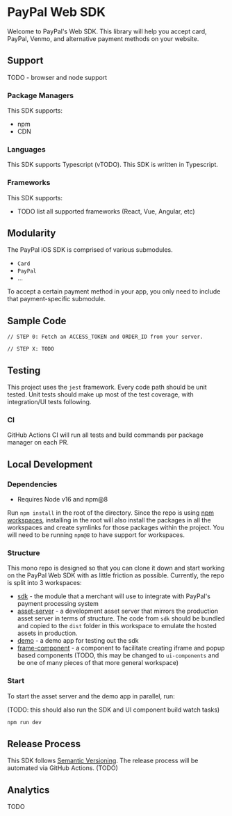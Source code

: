 # PayPal Web SDK

Welcome to PayPal's Web SDK. This library will help you accept card, PayPal, Venmo, and alternative payment methods on your website.

## Support

TODO - browser and node support

### Package Managers

This SDK supports:

- npm
- CDN

### Languages

This SDK supports Typescript (vTODO). This SDK is written in Typescript.

### Frameworks

This SDK supports:

- TODO list all supported frameworks (React, Vue, Angular, etc)

## Modularity

The PayPal iOS SDK is comprised of various submodules.

- `Card`
- `PayPal`
- ...

To accept a certain payment method in your app, you only need to include that payment-specific submodule.

## Sample Code

```
// STEP 0: Fetch an ACCESS_TOKEN and ORDER_ID from your server.

// STEP X: TODO
```

## Testing

This project uses the `jest` framework. Every code path should be unit tested. Unit tests should make up most of the test coverage, with integration/UI tests following.

### CI

GitHub Actions CI will run all tests and build commands per package manager on each PR.

## Local Development

### Dependencies

* Requires Node v16 and npm@8

Run `npm install` in the root of the directory. Since the repo is using [npm workspaces](https://docs.npmjs.com/cli/v8/using-npm/workspaces), installing in the root will also install the packages in all the workspaces and create symlinks for those packages within the project. You will need to be running `npm@8` to have support for workspaces.

### Structure

This mono repo is designed so that you can clone it down and start working on the PayPal Web SDK with as little friction as possible. Currently, the repo is split into 3 workspaces:

* [sdk](./sdk/) - the module that a merchant will use to integrate with PayPal's payment processing system
* [asset-server](./asset-server/) - a development asset server that mirrors the production asset server in terms of structure. The code from `sdk` should be bundled and copied to the `dist` folder in this workspace to emulate the hosted assets in production.
* [demo](./demo/) - a demo app for testing out the sdk
* [frame-component](./frame-component/) - a component to facilitate creating iframe and popup based components (TODO, this may be changed to `ui-components` and be one of many pieces of that more general workspace)

### Start

To start the asset server and the demo app in parallel, run:

(TODO: this should also run the SDK and UI component build watch tasks)

```bash
npm run dev
```

## Release Process

This SDK follows [Semantic Versioning](https://semver.org/). The release process will be automated via GitHub Actions. (TODO)

## Analytics

TODO
